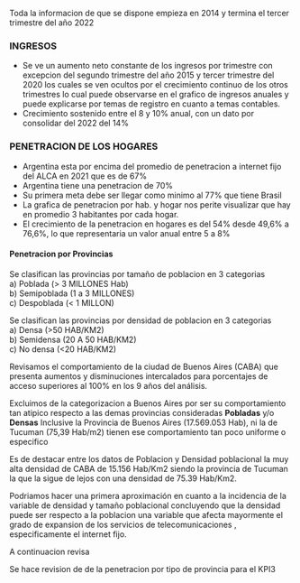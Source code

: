 Toda la informacion de que se dispone empieza en 2014 y termina el tercer trimestre del año 2022

### INGRESOS

- Se ve un aumento neto constante de los ingresos por trimestre con excepcion del segundo trimestre del año 2015 y tercer trimestre del 2020 los cuales se ven ocultos por el crecimiento continuo de los otros trimestres lo cual puede observarse en el grafico de ingresos anuales y puede explicarse por temas de registro en cuanto a temas contables.
- Crecimiento sostenido entre el 8 y 10% anual, con un dato por consolidar del 2022 del 14%
  
### PENETRACION DE LOS HOGARES

- Argentina esta por encima del promedio de penetracion a internet fijo del ALCA en 2021 que es de 67%
- Argentina tiene una penetracion de 70%
- Su primera meta debe ser llegar como minimo al 77% que tiene Brasil
- La grafica de penetracion por hab. y hogar nos perite visualizar que hay en promedio 3 habitantes por cada hogar.
- El crecimiento de la penetracion en hogares es del 54% desde 49,6% a 76,6%, lo que representaria un valor anual entre 5 a 8%

#### Penetracion por Provincias

Se clasifican las provincias por tamaño de poblacion en 3 categorias  
a) Poblada        (> 3 MILLONES Hab)  
b) Semipoblada    (1 a 3 MILLONES)  
c) Despoblada     (< 1 MILLON)  

Se clasifican las provincias por densidad de poblacion en 3 categorias  
a) Densa           (>50 HAB/KM2)  
b) Semidensa       (20 A 50 HAB/KM2)  
c) No densa        (<20 HAB/KM2)  

Revisamos el comportamiento de la ciudad de Buenos Aires (CABA) que presenta aumentos y disminuciones intercalados para porcentajes de acceso superiores al 100% en los 9 años del análisis.  

Excluimos de la categorizacion a Buenos Aires por ser su comportamiento tan atipico respecto a las demas provincias consideradas **Pobladas** y/o **Densas**
Inclusive la Provincia de Buenos Aires (17.569.053 Hab), ni la de Tucuman (75,39 Hab/m2) tienen ese comportamiento tan poco uniforme o especifico

Es de destacar entre los datos de Poblacion y Densidad poblacional la muy alta densidad de CABA de 15.156 Hab/Km2 siendo la provincia de Tucuman la que la sigue de lejos con una densidad de 75.39 Hab/Km2.

Podriamos hacer una primera aproximación en cuanto a la incidencia de la variable de densidad y tamaño poblacional concluyendo que la densidad puede ser respecto a la poblacion una variable que afecta mayormente el grado de expansion de los servicios de telecomunicaciones , especificamente el internet fijo.

A continuacion revisa



Se hace revision de de la penetracion por tipo de provincia para el KPI3
